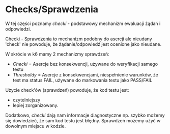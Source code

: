 # Checks/Sprawdzenia

W tej części poznamy _checki_ - podstawowy mechanizm ewaluacji żądań i odpowiedzi. 

[Checki - Sprawdzenia](https://k6.io/docs/using-k6/checks/) to mechanizm podobny do asercji ale nieudany 'check' nie powoduje, że żądanie/odpowiedź jest ocenione jako nieudane.

W skrócie w k6 mamy 2 mechanizmy sprawdzeń:

- _Checki_ = Asercje bez konsekwencji, używane do weryfikacji samego testu
- _Thresholdy_ = Asercje z konsekwencjami, niespełnienie warunków, że test ma status FAIL, używane do markowania testu jako PASS/FAIL

Użycie check'ów (sprawdzeń) powoduje, że kod testu jest:
- czytelniejszy 
- lepiej zorganizowany.

Dodatkowo, _checki_ dają nam informacje diagnostyczne np. szybko możemy się dowiedzieć, że sam kod testu jest błędny.
Sprawdzeń możemy użyć w dowolnym miejscu w kodzie.





